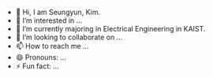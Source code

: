 - 👋 Hi, I am Seungyun, Kim.
- 👀 I’m interested in ...
- 🌱 I’m currently majoring in Electrical Engineering in KAIST.
- 💞️ I’m looking to collaborate on ...
- 📫 How to reach me ...
- 😄 Pronouns: ...
- ⚡ Fun fact: ...

<!---
aproseung/aproseung is a ✨ special ✨ repository because its `README.md` (this file) appears on your GitHub profile.
You can click the Preview link to take a look at your changes.
--->
